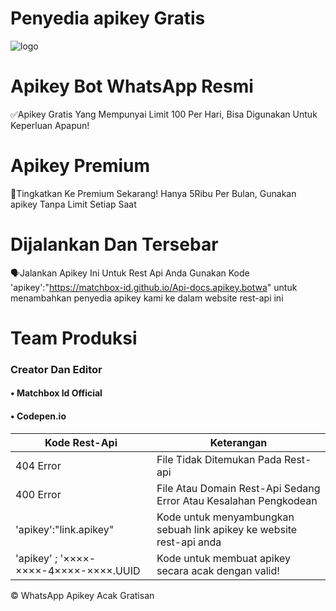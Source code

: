 # Penyedia apikey Gratis
![logo](https://github.com/matchbox-id.png)

# Apikey Bot WhatsApp Resmi
✅Apikey Gratis Yang Mempunyai Limit 100 Per Hari, Bisa Digunakan Untuk Keperluan Apapun!

# Apikey Premium
💯Tingkatkan Ke Premium Sekarang! Hanya 5Ribu Per Bulan, Gunakan apikey Tanpa Limit Setiap Saat

# Dijalankan Dan Tersebar
🗣️Jalankan Apikey Ini Untuk Rest Api Anda Gunakan Kode 'apikey':"https://matchbox-id.github.io/Api-docs.apikey.botwa" untuk menambahkan penyedia apikey kami ke dalam website rest-api ini

<h1>Team Produksi</h1>
<h3>Creator Dan Editor</h3>
<h4>• Matchbox Id Official</h4>
<h4>• Codepen.io</h4>

|Kode Rest-Api|Keterangan|
|-------------|----------|
|404 Error    | File Tidak Ditemukan Pada Rest-api|
|400 Error    | File Atau Domain Rest-Api Sedang Error Atau Kesalahan Pengkodean|
|'apikey':"link.apikey"| Kode untuk menyambungkan sebuah link apikey ke website rest-api anda|
|'apikey' ; '××××-××××-4××××-××××.UUID| Kode untuk membuat apikey secara acak dengan valid!|

© WhatsApp Apikey Acak Gratisan

